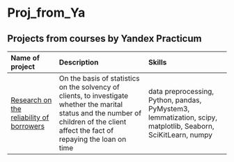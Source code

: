 # Proj_from_Ya
## Projects from courses by Yandex Practicum
| Name of project | Description | Skills |
|:----------------|:------------|:-------|
|[Research on the reliability of borrowers](https://github.com/MaryiaKastsiuk/Proj_from_Ya/tree/main/Bank%20customers%20analisis)|On the basis of statistics on the solvency of clients, to investigate whether the marital status and the number of children of the client affect the fact of repaying the loan on time|data preprocessing, Python, pandas, PyMystem3, lemmatization, scipy, matplotlib, Seaborn, SciKitLearn, numpy|



